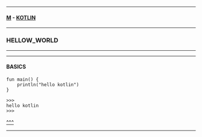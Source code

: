 
---

#### [M](https://github.com/ttltrk/TTT/blob/master/menu.md) - [KOTLIN](https://github.com/ttltrk/TTT/tree/master/KOT/KOTLIN.md)

---

### HELLOW_WORLD

---

---

#### BASICS

```jv
fun main() {
    println("hello kotlin")
}

>>>
hello kotlin
>>>
```

[^^^](#HELLO_WORLD)

---
